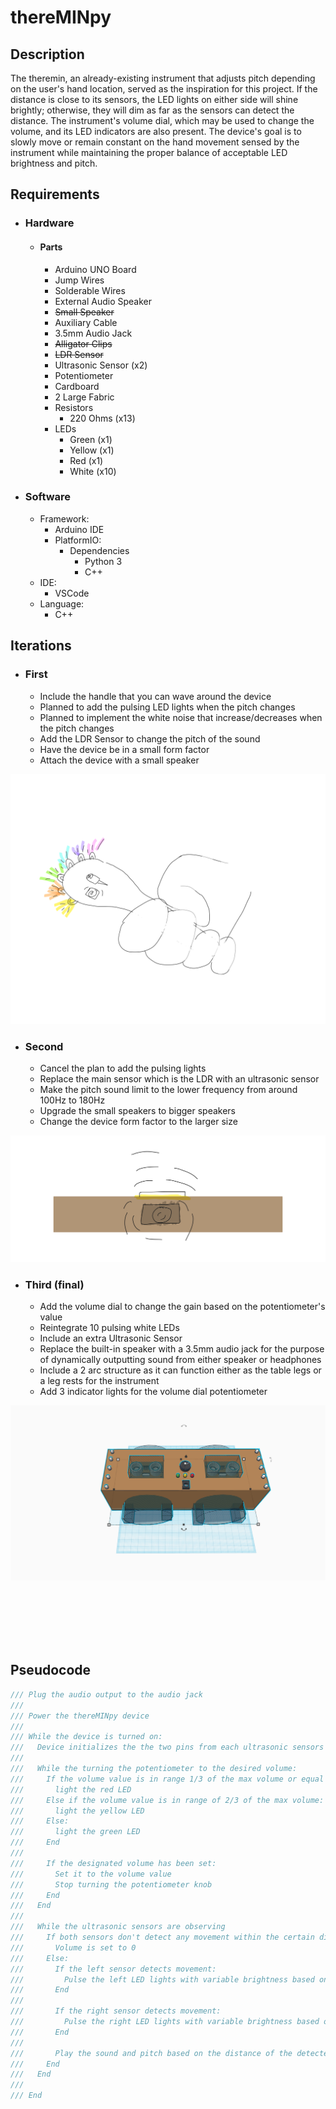 # thereMINpy


## Description

The theremin, an already-existing instrument that adjusts pitch depending on the user's hand location, served as the inspiration for this project. If the distance is close to its sensors, the LED lights on either side will shine brightly; otherwise, they will dim as far as the sensors can detect the distance. The instrument's volume dial, which may be used to change the volume, and its LED indicators are also present. The device's goal is to slowly move or remain constant on the hand movement sensed by the instrument while maintaining the proper balance of acceptable LED brightness and pitch.

## Requirements
- ### Hardware
  - #### Parts
    - Arduino UNO Board
    - Jump Wires
    - Solderable Wires 
    - External Audio Speaker
    - ~~Small Speaker~~
    - Auxiliary Cable
    - 3.5mm Audio Jack
    - ~~Alligator Clips~~
    - ~~LDR Sensor~~
    - Ultrasonic Sensor (x2)
    - Potentiometer
    - Cardboard
    - 2 Large Fabric
    - Resistors
      - 220 Ohms (x13)
    - LEDs
      - Green (x1)
      - Yellow (x1)
      - Red (x1)
      - White (x10)

- ### Software
  - Framework:
    - Arduino IDE
    - PlatformIO:
      - Dependencies
        - Python 3
        - C++
  - IDE:
    - VSCode
  - Language:
    - C++

## Iterations
- ### First
  - Include the handle that you can wave around the device
  - Planned to add the pulsing LED lights when the pitch changes
  - Planned to implement the white noise that increase/decreases when the pitch changes
  - Add the LDR Sensor to change the pitch of the sound
  - Have the device be in a small form factor
  - Attach the device with a small speaker

![iteration-1](designs\iteration_1.png)

- ### Second
  - Cancel the plan to add the pulsing lights 
  - Replace the main sensor which is the LDR with an ultrasonic sensor
  - Make the pitch sound limit to the lower frequency from around 100Hz to 180Hz
  - Upgrade the small speakers to bigger speakers
  - Change the device form factor to the larger size
  
![iteration-2](designs\iteration_2.png)
- ### Third (final)
  - Add the volume dial to change the gain based on the potentiometer's value
  - Reintegrate 10 pulsing white LEDs
  - Include an extra Ultrasonic Sensor
  - Replace the built-in speaker with a 3.5mm audio jack for the purpose of dynamically outputting sound from either speaker or headphones
  - Include a 2 arc structure as it can function either as the table legs or a leg rests for the instrument
  - Add 3 indicator lights for the volume dial potentiometer

![iteration-3](designs\iteration_3.png)

<br>
<br>
<br>
<br>
<br>

## Pseudocode

```c++
/// Plug the audio output to the audio jack
///
/// Power the thereMINpy device
///
/// While the device is turned on:
///   Device initializes the the two pins from each ultrasonic sensors
///
///   While the turning the potentiometer to the desired volume:
///     If the volume value is in range 1/3 of the max volume or equal to 0:
///       light the red LED
///     Else if the volume value is in range of 2/3 of the max volume:
///       light the yellow LED
///     Else:
///       light the green LED
///     End
///
///     If the designated volume has been set:
///       Set it to the volume value  
///       Stop turning the potentiometer knob
///     End
///   End
///   
///   While the ultrasonic sensors are observing
///     If both sensors don't detect any movement within the certain distance:
///       Volume is set to 0
///     Else:
///       If the left sensor detects movement:
///         Pulse the left LED lights with variable brightness based on the distance of the movement
///       End
///
///       If the right sensor detects movement:
///         Pulse the right LED lights with variable brightness based on the distance of the movement
///       End
///
///       Play the sound and pitch based on the distance of the detected movement
///     End
///   End
///
/// End
```

